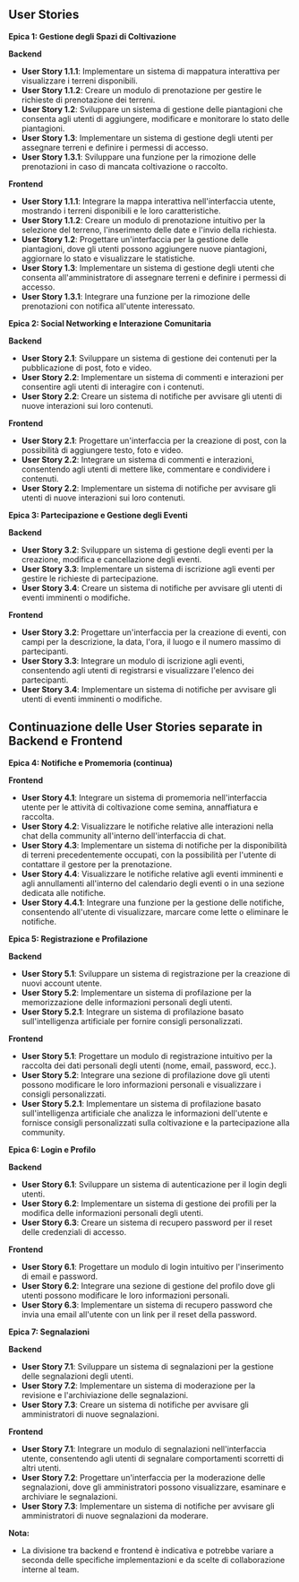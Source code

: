 ## User Stories 

**Epica 1: Gestione degli Spazi di Coltivazione**

**Backend**

* **User Story 1.1.1**: Implementare un sistema di mappatura interattiva per visualizzare i terreni disponibili.
* **User Story 1.1.2**: Creare un modulo di prenotazione per gestire le richieste di prenotazione dei terreni.
* **User Story 1.2**: Sviluppare un sistema di gestione delle piantagioni che consenta agli utenti di aggiungere, modificare e monitorare lo stato delle piantagioni.
* **User Story 1.3**: Implementare un sistema di gestione degli utenti per assegnare terreni e definire i permessi di accesso.
* **User Story 1.3.1**: Sviluppare una funzione per la rimozione delle prenotazioni in caso di mancata coltivazione o raccolto.

**Frontend**

* **User Story 1.1.1**: Integrare la mappa interattiva nell'interfaccia utente, mostrando i terreni disponibili e le loro caratteristiche.
* **User Story 1.1.2**: Creare un modulo di prenotazione intuitivo per la selezione del terreno, l'inserimento delle date e l'invio della richiesta.
* **User Story 1.2**: Progettare un'interfaccia per la gestione delle piantagioni, dove gli utenti possono aggiungere nuove piantagioni, aggiornare lo stato e visualizzare le statistiche.
* **User Story 1.3**: Implementare un sistema di gestione degli utenti che consenta all'amministratore di assegnare terreni e definire i permessi di accesso.
* **User Story 1.3.1**: Integrare una funzione per la rimozione delle prenotazioni con notifica all'utente interessato.

**Epica 2: Social Networking e Interazione Comunitaria**

**Backend**

* **User Story 2.1**: Sviluppare un sistema di gestione dei contenuti per la pubblicazione di post, foto e video.
* **User Story 2.2**: Implementare un sistema di commenti e interazioni per consentire agli utenti di interagire con i contenuti.
* **User Story 2.2**: Creare un sistema di notifiche per avvisare gli utenti di nuove interazioni sui loro contenuti.

**Frontend**

* **User Story 2.1**: Progettare un'interfaccia per la creazione di post, con la possibilità di aggiungere testo, foto e video.
* **User Story 2.2**: Integrare un sistema di commenti e interazioni, consentendo agli utenti di mettere like, commentare e condividere i contenuti.
* **User Story 2.2**: Implementare un sistema di notifiche per avvisare gli utenti di nuove interazioni sui loro contenuti.

**Epica 3: Partecipazione e Gestione degli Eventi**

**Backend**

* **User Story 3.2**: Sviluppare un sistema di gestione degli eventi per la creazione, modifica e cancellazione degli eventi.
* **User Story 3.3**: Implementare un sistema di iscrizione agli eventi per gestire le richieste di partecipazione.
* **User Story 3.4**: Creare un sistema di notifiche per avvisare gli utenti di eventi imminenti o modifiche.

**Frontend**

* **User Story 3.2**: Progettare un'interfaccia per la creazione di eventi, con campi per la descrizione, la data, l'ora, il luogo e il numero massimo di partecipanti.
* **User Story 3.3**: Integrare un modulo di iscrizione agli eventi, consentendo agli utenti di registrarsi e visualizzare l'elenco dei partecipanti.
* **User Story 3.4**: Implementare un sistema di notifiche per avvisare gli utenti di eventi imminenti o modifiche.

## Continuazione delle User Stories separate in Backend e Frontend

**Epica 4: Notifiche e Promemoria (continua)**

**Frontend**

* **User Story 4.1**: Integrare un sistema di promemoria nell'interfaccia utente per le attività di coltivazione come semina, annaffiatura e raccolta.
* **User Story 4.2**: Visualizzare le notifiche relative alle interazioni nella chat della community all'interno dell'interfaccia di chat.
* **User Story 4.3**: Implementare un sistema di notifiche per la disponibilità di terreni precedentemente occupati, con la possibilità per l'utente di contattare il gestore per la prenotazione.
* **User Story 4.4**: Visualizzare le notifiche relative agli eventi imminenti e agli annullamenti all'interno del calendario degli eventi o in una sezione dedicata alle notifiche.
* **User Story 4.4.1**: Integrare una funzione per la gestione delle notifiche, consentendo all'utente di visualizzare, marcare come lette o eliminare le notifiche.

**Epica 5: Registrazione e Profilazione**

**Backend**

* **User Story 5.1**: Sviluppare un sistema di registrazione per la creazione di nuovi account utente.
* **User Story 5.2**: Implementare un sistema di profilazione per la memorizzazione delle informazioni personali degli utenti.
* **User Story 5.2.1**: Integrare un sistema di profilazione basato sull'intelligenza artificiale per fornire consigli personalizzati.

**Frontend**

* **User Story 5.1**: Progettare un modulo di registrazione intuitivo per la raccolta dei dati personali degli utenti (nome, email, password, ecc.).
* **User Story 5.2**: Integrare una sezione di profilazione dove gli utenti possono modificare le loro informazioni personali e visualizzare i consigli personalizzati.
* **User Story 5.2.1**: Implementare un sistema di profilazione basato sull'intelligenza artificiale che analizza le informazioni dell'utente e fornisce consigli personalizzati sulla coltivazione e la partecipazione alla community.

**Epica 6: Login e Profilo**

**Backend**

* **User Story 6.1**: Sviluppare un sistema di autenticazione per il login degli utenti.
* **User Story 6.2**: Implementare un sistema di gestione dei profili per la modifica delle informazioni personali degli utenti.
* **User Story 6.3**: Creare un sistema di recupero password per il reset delle credenziali di accesso.

**Frontend**

* **User Story 6.1**: Progettare un modulo di login intuitivo per l'inserimento di email e password.
* **User Story 6.2**: Integrare una sezione di gestione del profilo dove gli utenti possono modificare le loro informazioni personali.
* **User Story 6.3**: Implementare un sistema di recupero password che invia una email all'utente con un link per il reset della password.

**Epica 7: Segnalazioni**

**Backend**

* **User Story 7.1**: Sviluppare un sistema di segnalazioni per la gestione delle segnalazioni degli utenti.
* **User Story 7.2**: Implementare un sistema di moderazione per la revisione e l'archiviazione delle segnalazioni.
* **User Story 7.3**: Creare un sistema di notifiche per avvisare gli amministratori di nuove segnalazioni.

**Frontend**

* **User Story 7.1**: Integrare un modulo di segnalazioni nell'interfaccia utente, consentendo agli utenti di segnalare comportamenti scorretti di altri utenti.
* **User Story 7.2**: Progettare un'interfaccia per la moderazione delle segnalazioni, dove gli amministratori possono visualizzare, esaminare e archiviare le segnalazioni.
* **User Story 7.3**: Implementare un sistema di notifiche per avvisare gli amministratori di nuove segnalazioni da moderare.

**Nota:**
* La divisione tra backend e frontend è indicativa e potrebbe variare a seconda delle specifiche implementazioni e da scelte di collaborazione interne al team.